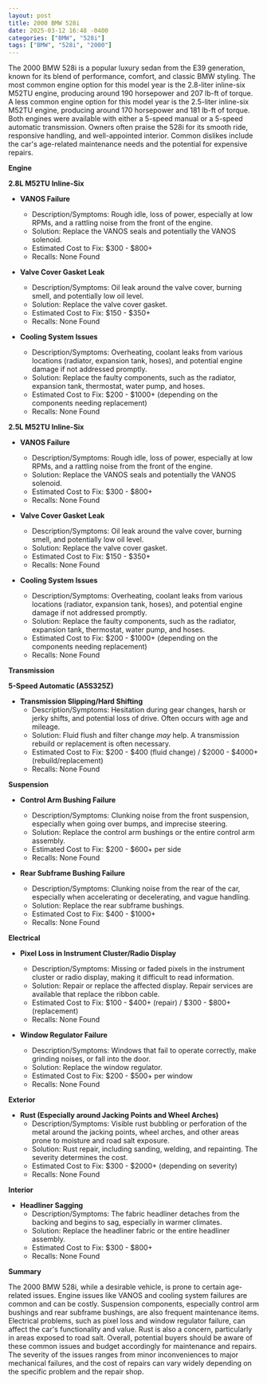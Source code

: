 ```yaml
---
layout: post
title: 2000 BMW 528i
date: 2025-03-12 16:48 -0400
categories: ["BMW", "528i"]
tags: ["BMW", "528i", "2000"]
---
```

The 2000 BMW 528i is a popular luxury sedan from the E39 generation, known for its blend of performance, comfort, and classic BMW styling. The most common engine option for this model year is the 2.8-liter inline-six M52TU engine, producing around 190 horsepower and 207 lb-ft of torque. A less common engine option for this model year is the 2.5-liter inline-six M52TU engine, producing around 170 horsepower and 181 lb-ft of torque. Both engines were available with either a 5-speed manual or a 5-speed automatic transmission. Owners often praise the 528i for its smooth ride, responsive handling, and well-appointed interior. Common dislikes include the car's age-related maintenance needs and the potential for expensive repairs.

**Engine**

**2.8L M52TU Inline-Six**

*   **VANOS Failure**
    *   Description/Symptoms: Rough idle, loss of power, especially at low RPMs, and a rattling noise from the front of the engine.
    *   Solution: Replace the VANOS seals and potentially the VANOS solenoid.
    *   Estimated Cost to Fix: $300 - $800+
    *   Recalls: None Found

*   **Valve Cover Gasket Leak**
    *   Description/Symptoms: Oil leak around the valve cover, burning smell, and potentially low oil level.
    *   Solution: Replace the valve cover gasket.
    *   Estimated Cost to Fix: $150 - $350+
    *   Recalls: None Found

*   **Cooling System Issues**
    *   Description/Symptoms: Overheating, coolant leaks from various locations (radiator, expansion tank, hoses), and potential engine damage if not addressed promptly.
    *   Solution: Replace the faulty components, such as the radiator, expansion tank, thermostat, water pump, and hoses.
    *   Estimated Cost to Fix: $200 - $1000+ (depending on the components needing replacement)
    *   Recalls: None Found

**2.5L M52TU Inline-Six**

*   **VANOS Failure**
    *   Description/Symptoms: Rough idle, loss of power, especially at low RPMs, and a rattling noise from the front of the engine.
    *   Solution: Replace the VANOS seals and potentially the VANOS solenoid.
    *   Estimated Cost to Fix: $300 - $800+
    *   Recalls: None Found

*   **Valve Cover Gasket Leak**
    *   Description/Symptoms: Oil leak around the valve cover, burning smell, and potentially low oil level.
    *   Solution: Replace the valve cover gasket.
    *   Estimated Cost to Fix: $150 - $350+
    *   Recalls: None Found

*   **Cooling System Issues**
    *   Description/Symptoms: Overheating, coolant leaks from various locations (radiator, expansion tank, hoses), and potential engine damage if not addressed promptly.
    *   Solution: Replace the faulty components, such as the radiator, expansion tank, thermostat, water pump, and hoses.
    *   Estimated Cost to Fix: $200 - $1000+ (depending on the components needing replacement)
    *   Recalls: None Found

**Transmission**

**5-Speed Automatic (A5S325Z)**

*   **Transmission Slipping/Hard Shifting**
    *   Description/Symptoms: Hesitation during gear changes, harsh or jerky shifts, and potential loss of drive. Often occurs with age and mileage.
    *   Solution: Fluid flush and filter change *may* help. A transmission rebuild or replacement is often necessary.
    *   Estimated Cost to Fix: $200 - $400 (fluid change) / $2000 - $4000+ (rebuild/replacement)
    *   Recalls: None Found

**Suspension**

*   **Control Arm Bushing Failure**
    *   Description/Symptoms: Clunking noise from the front suspension, especially when going over bumps, and imprecise steering.
    *   Solution: Replace the control arm bushings or the entire control arm assembly.
    *   Estimated Cost to Fix: $200 - $600+ per side
    *   Recalls: None Found

*   **Rear Subframe Bushing Failure**
    *   Description/Symptoms: Clunking noise from the rear of the car, especially when accelerating or decelerating, and vague handling.
    *   Solution: Replace the rear subframe bushings.
    *   Estimated Cost to Fix: $400 - $1000+
    *   Recalls: None Found

**Electrical**

*   **Pixel Loss in Instrument Cluster/Radio Display**
    *   Description/Symptoms: Missing or faded pixels in the instrument cluster or radio display, making it difficult to read information.
    *   Solution: Repair or replace the affected display. Repair services are available that replace the ribbon cable.
    *   Estimated Cost to Fix: $100 - $400+ (repair) / $300 - $800+ (replacement)
    *   Recalls: None Found

*   **Window Regulator Failure**
    *   Description/Symptoms: Windows that fail to operate correctly, make grinding noises, or fall into the door.
    *   Solution: Replace the window regulator.
    *   Estimated Cost to Fix: $200 - $500+ per window
    *   Recalls: None Found

**Exterior**

*   **Rust (Especially around Jacking Points and Wheel Arches)**
    *   Description/Symptoms: Visible rust bubbling or perforation of the metal around the jacking points, wheel arches, and other areas prone to moisture and road salt exposure.
    *   Solution: Rust repair, including sanding, welding, and repainting. The severity determines the cost.
    *   Estimated Cost to Fix: $300 - $2000+ (depending on severity)
    *   Recalls: None Found

**Interior**

*   **Headliner Sagging**
    *   Description/Symptoms: The fabric headliner detaches from the backing and begins to sag, especially in warmer climates.
    *   Solution: Replace the headliner fabric or the entire headliner assembly.
    *   Estimated Cost to Fix: $300 - $800+
    *   Recalls: None Found

**Summary**

The 2000 BMW 528i, while a desirable vehicle, is prone to certain age-related issues. Engine issues like VANOS and cooling system failures are common and can be costly. Suspension components, especially control arm bushings and rear subframe bushings, are also frequent maintenance items. Electrical problems, such as pixel loss and window regulator failure, can affect the car's functionality and value. Rust is also a concern, particularly in areas exposed to road salt. Overall, potential buyers should be aware of these common issues and budget accordingly for maintenance and repairs. The severity of the issues ranges from minor inconveniences to major mechanical failures, and the cost of repairs can vary widely depending on the specific problem and the repair shop.

